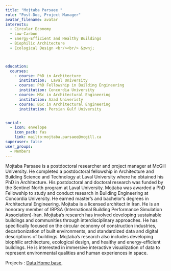 ```yaml
---
title: "Mojtaba Parsaee "
role: "Post-Doc, Project Manager"
avatar_filename: avatar
interests: 
  - Circular Economy 
  - Low-Carbon
  - Energy-Efficient and Healthy Buildings
  - Biophilic Architecture 
  - Ecological Design <br/><br/> &zwnj; 



education:
  courses:
    - course: PhD in Architecture 
      institution:  Laval University
    - course: PhD Fellowship in Building Engineering
      institution: Concordia University
    - course: MSc in Architectural Engineering
      institution: Azad Univeristy
    - course: BSc in Architectural Engineering 
      institution: Persian Gulf University


social:
  - icon: envelope
    icon_pack: fas
    link: mailto:mojtaba.parsaee@mcgill.ca 
superuser: false
user_groups:
  - Members
---
```




Mojtaba Parsaee is a postdoctoral researcher and project manager at McGill University. He completed a postdoctoral fellowship in Architecture and Building Science and Technology at Laval University where he obtained his PhD in Architecture. His postdoctoral and doctoral research was funded by the Sentinel North program at Laval University. Mojtaba was awarded a PhD Fellowship to study and conduct research in Building Engineering at Concordia University. He earned master’s and bachelor’s degrees in Architectural Engineering. Mojtaba is a licensed architect in Iran. He is an honorary member of IBPSA (International Building Performance Simulation Association)-Iran. Mojtaba’s research has involved developing sustainable buildings and communities through interdisciplinary approaches. He has specifically focused on the circular economy of construction industries, decarbonization of built environments, and standardized data and digital descriptions of buildings. Mojtaba’s research also includes developing biophilic architecture, ecological design, and healthy and energy-efficient buildings. He is interested in immersive interactive visualization of data to represent environmental qualities and human experiences in space.


Projects  : 
<a href='https://deft-stroopwafel-a0d849.netlify.app/project/circular-crd'  >Data Home base</a>,



</br>